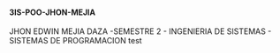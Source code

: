 #### 3IS-POO-JHON-MEJIA
JHON EDWIN MEJIA DAZA -SEMESTRE 2 - INGENIERIA DE SISTEMAS - SISTEMAS DE PROGRAMACION 
test
